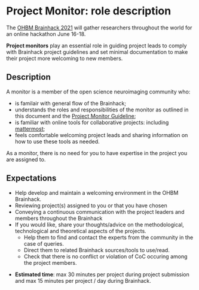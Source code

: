 # Project Monitor: role description

The [OHBM Brainhack 2021](https://ohbm.github.io/hackathon2021/) will gather researchers throughout the world for an online hackathon June 16-18.

**Project monitors** play an essential role in guiding project leads to comply with Brainhack project guidelines and set minimal documentation to make their project more welcoming to new members.

## Description ##
A monitor is a member of the open science neuroimaging community who:
 - is familair with general flow of the Brainhack;
 - understands the roles and responsibilities of the monitor as outlined in this document and the [Project Monitor Guideline](https://github.com/ohbm/hackathon2021/blob/main/.github/ISSUE_TEMPLATE/handbooks/monitor_guideline.md);
 - is familiar with online tools for collaborative projects: including [mattermost](https://mattermost.brainhack.org)<!-- TODO: identify platform(s) -->;
 - feels comfortable welcoming project leads and sharing information on how to use these tools as needed.

As a monitor, there is no need for you to have expertise in the project you are assigned to.

## Expectations ##
- Help develop and maintain a welcoming environment in the OHBM Brainhack.
- Reviewing project(s) assigned to you or that you have chosen
- Conveying a continuous communication with the project leaders and members throughout the Brainhack
- If you would like, share your thoughts/advice on the methodological, technological and theoretical aspects of the projects.
   - Help them to find and contact the experts from the community in the case of queries.  
   - Direct them to related Brainhack sources/tools to use/read.
   - Check that there is no conflict or violation of CoC occuring among the project members.
<!-- 6. Jointly with the team of project monitors, help identify possible merges across projects and hubs. We would like to target a total of 20-25 projects per hub maximum to keep project pitches under 1.5 hours. -->
<!-- 7. Once projects have been approved, help advertise them on the website and social media in relation with the communication team. -->
<!-- 8. During the Brainhack, interact daily with the project lead on Github to 1- get feedback on the event, 2- document progress and 3- gather any feedback or specific need for help regarding the project. Communicate feedback or any identified issues with hub leads as needed. -->

- **Estimated time**: max 30 minutes per project during project submission and max 15 minutes per project / day during Brainhack.

